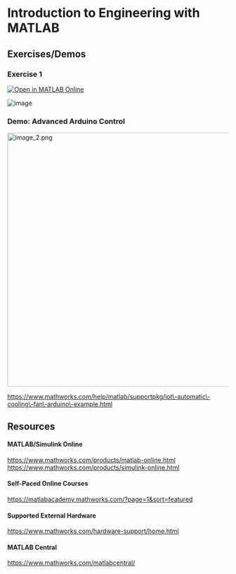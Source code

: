 # Introduction to Engineering with MATLAB

## Exercises/Demos

### Exercise 1
[![Open in MATLAB Online](https://www.mathworks.com/images/responsive/global/open-in-matlab-online.svg)](https://matlab.mathworks.com/open/github/v1?repo=nrobertsMW/simulink-intro&file=Simulink_Intro.slx)

![image](https://github.com/user-attachments/assets/73f86e3b-69f0-4612-9156-04f021afad9c)


### Demo: Advanced Arduino Control
<p style="text-align:left">
   <img src="README_media/image_2.png" width="576" alt="image_2.png">
</p>

[<u>https://www.mathworks.com/help/matlab/supportpkg/iot\-automatic\-cooling\-fan\-arduino\-example.html</u>](https://www.mathworks.com/help/matlab/supportpkg/iot-automatic-cooling-fan-arduino-example.html)

## Resources

#### MATLAB/Simulink Online
https://www.mathworks.com/products/matlab-online.html
https://www.mathworks.com/products/simulink-online.html

#### Self-Paced Online Courses
https://matlabacademy.mathworks.com/?page=1&sort=featured

#### Supported External Hardware
https://www.mathworks.com/hardware-support/home.html

#### MATLAB Central
https://www.mathworks.com/matlabcentral/
